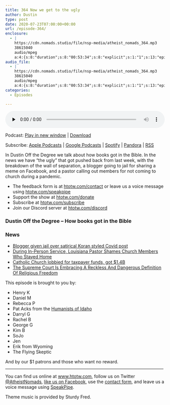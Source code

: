 ```yaml
---
title: 364 Now we get to the ugly
author: Dustin
type: post
date: 2020-07-23T07:00:00+00:00
url: /episode-364/
enclosure:
  - |
    https://cdn.nomads.studio/file/nsp-media/atheist_nomads_364.mp3
    38615040
    audio/mpeg
    a:4:{s:8:"duration";s:8:"00:53:34";s:8:"explicit";s:1:"1";s:13:"episode_title";s:22:"Now we get to the ugly";s:10:"episode_no";s:3:"364";}
audio_file:
  - |
    https://cdn.nomads.studio/file/nsp-media/atheist_nomads_364.mp3
    38615040
    audio/mpeg
    a:4:{s:8:"duration";s:8:"00:53:34";s:8:"explicit";s:1:"1";s:13:"episode_title";s:22:"Now we get to the ugly";s:10:"episode_no";s:3:"364";}
categories:
  - Episodes

---
```

<div itemscope itemtype="http://schema.org/AudioObject">
  <meta itemprop="name" content="364 Now we get to the ugly" />
  
  <meta itemprop="uploadDate" content="2020-07-23T01:00:00-06:00" />
  
  <meta itemprop="encodingFormat" content="audio/mpeg" />
  
  <meta itemprop="duration" content="PT53M34S" />
  
  <meta itemprop="description" content="In Dustin Off the Degree we talk about how books got in the Bible. In the news we have “the ugly” that got pushed back from last week, with the breakdown of the wall of separation, a blogger going to jail for sharing a meme on Facebook, and a pastor ..." />
  
  <meta itemprop="contentUrl" content="https://dts.podtrac.com/redirect.mp3/cdn.nomads.studio/file/nsp-media/atheist_nomads_364.mp3" />
  
  <meta itemprop="contentSize" content="36.8" />
  </p> 
  
  <div class="powerpress_player" id="powerpress_player_8627">
    <audio class="wp-audio-shortcode" id="audio-4482-371" preload="none" style="width: 100%;" controls="controls"><source type="audio/mpeg" src="https://dts.podtrac.com/redirect.mp3/cdn.nomads.studio/file/nsp-media/atheist_nomads_364.mp3?_=371" /><a href="https://dts.podtrac.com/redirect.mp3/cdn.nomads.studio/file/nsp-media/atheist_nomads_364.mp3">https://dts.podtrac.com/redirect.mp3/cdn.nomads.studio/file/nsp-media/atheist_nomads_364.mp3</a></audio>
  </div>
</div>

<p class="powerpress_links powerpress_links_mp3">
  Podcast: <a href="https://dts.podtrac.com/redirect.mp3/cdn.nomads.studio/file/nsp-media/atheist_nomads_364.mp3" class="powerpress_link_pinw" target="_blank" title="Play in new window" onclick="return powerpress_pinw('https://htotw.com/?powerpress_pinw=4482-podcast');" rel="nofollow">Play in new window</a> | <a href="https://dts.podtrac.com/redirect.mp3/cdn.nomads.studio/file/nsp-media/atheist_nomads_364.mp3" class="powerpress_link_d" title="Download" rel="nofollow" download="atheist_nomads_364.mp3">Download</a>
</p>

<p class="powerpress_links powerpress_subscribe_links">
  Subscribe: <a href="https://podcasts.apple.com/us/podcast/humanists-take-on-the-world/id530050098?mt=2&ls=1" class="powerpress_link_subscribe powerpress_link_subscribe_itunes" target="_blank" title="Subscribe on Apple Podcasts" rel="nofollow">Apple Podcasts</a> | <a href="https://www.google.com/podcasts?feed=aHR0cDovL2F0aGVpc3Rub21hZHMubGlic3luLmNvbS9yc3M%3D" class="powerpress_link_subscribe powerpress_link_subscribe_googleplay" target="_blank" title="Subscribe on Google Podcasts" rel="nofollow">Google Podcasts</a> | <a href="https://open.spotify.com/show/3LzK2xZGike6Tc1GEMtMbr?si=LieN9SNuTpq96smuaUsH8A" class="powerpress_link_subscribe powerpress_link_subscribe_spotify" target="_blank" title="Subscribe on Spotify" rel="nofollow">Spotify</a> | <a href="https://www.pandora.com/podcast/atheist-nomads/PC:10122?corr=62071012&part=ug" class="powerpress_link_subscribe powerpress_link_subscribe_pandora" target="_blank" title="Subscribe on Pandora" rel="nofollow">Pandora</a> | <a href="https://htotw.com/feed/podcast/" class="powerpress_link_subscribe powerpress_link_subscribe_rss" target="_blank" title="Subscribe via RSS" rel="nofollow">RSS</a>
</p>

In Dustin Off the Degree we talk about how books got in the Bible. In the news we have “the ugly” that got pushed back from last week, with the breakdown of the wall of separation, a blogger going to jail for sharing a meme on Facebook, and a pastor calling out members for not coming to church during a pandemic.

<!--more-->

  * The feedback form is at [htotw.com/contact](https://htotw.com/contact) or leave us a voice message using <a href="https://htotw.com/speakpipe" target="_blank" rel="noopener noreferrer">htotw.com/speakpipe</a>
  * Support the show at <a href="https://htotw.com/donate" target="_blank" rel="payment noopener noreferrer">htotw.com/donate</a>
  * Subscribe at <a href="https://htotw.com/subscribe" target="_blank" rel="noopener noreferrer">htotw.com/subscribe</a>
  * Join our Discord server at <a href="https://htotw.com/discord" target="_blank" rel="noopener noreferrer">htotw.com/discord</a>

### Dustin Off the Degree &#8211; How books got in the Bible

### News

  * [Blogger given jail over satirical Koran styled Covid post][1]
  * [During In-Person Service, Louisiana Pastor Shames Church Members Who Stayed Home][2] 
  * [Catholic Church lobbied for taxpayer funds, got $1.4B][3]
  * [The Supreme Court Is Embracing A Reckless And Dangerous Definition Of Religious Freedom][4]

This episode is brought to you by:

  * Henry K
  * Daniel M
  * Rebecca P
  * Pat Acks from the <a href="https://www.humanistsofidaho.org" target="_blank" rel="noopener noreferrer">Humanists of Idaho</a>
  * Darryl G
  * Rachel B
  * George G
  * Kim B
  * SoJo
  * Jen
  * Erik from Wyoming
  * The Flying Skeptic

And by our $1 patrons and those who want no reward.

<hr width="500" />

You can find us online at <a href="https://www.htotw.com/" target="_blank" rel="noopener noreferrer">www.htotw.com</a>, follow us on Twitter <a href="https://twitter.com/AtheistNomads" target="_blank" rel="noopener noreferrer">@AtheistNomads</a>, <a href="https://htotw.com/facebook" target="_blank" rel="noopener noreferrer">like us on Facebook</a>, use the [contact form](https://htotw.com/contact), and leave us a voice message using <a href="https://htotw.com/speakpipe" target="_blank" rel="noopener noreferrer">SpeakPipe</a>.

Theme music is provided by Sturdy Fred.

 [1]: https://www.bbc.com/news/world-africa-53408262
 [2]: https://friendlyatheist.patheos.com/2020/06/29/during-in-person-service-louisiana-pastor-shames-church-members-who-stayed-home/
 [3]: https://religionnews.com/2020/07/10/catholic-church-lobbied-for-taxpayer-funds-got-1-4b/
 [4]: https://www.au.org/blogs/supreme-court-rules-two